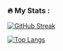### :fire: My Stats :

[![GitHub Streak](http://github-readme-streak-stats.herokuapp.com?user=muayyat&theme=dark&background=ffffff)](https://git.io/streak-stats)


[![Top Langs](https://github-readme-stats.vercel.app/api/top-langs/?username=muayyat&layout=compact&theme=vision-friendly-light)](https://github.com/anuraghazra/github-readme-stats)
